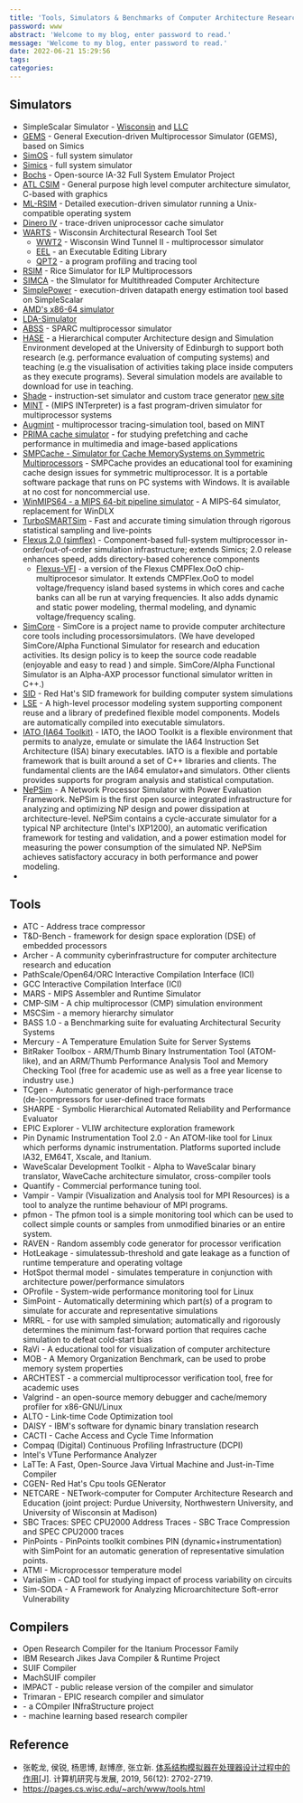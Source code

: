 ```yaml
---
title: 'Tools, Simulators & Benchmarks of Computer Architecture Research'
password: www
abstract: 'Welcome to my blog, enter password to read.'
message: 'Welcome to my blog, enter password to read.'
date: 2022-06-21 15:29:56
tags:
categories:
---
```


## Simulators

- SimpleScalar Simulator - [Wisconsin](http://www.cs.wisc.edu/~mscalar/simplescalar.html) and [LLC](http://www.simplescalar.com/)
- [GEMS](http://www.cs.wisc.edu/gems/) - General Execution-driven Multiprocessor Simulator (GEMS), based on Simics
- [SimOS](http://simos.stanford.edu/) - full system simulator
- [Simics](http://www.simics.com/) - full system simulator
- [Bochs](http://bochs.sourceforge.net/) - Open-source IA-32 Full System Emulator Project
- [ATL CSIM](http://www.atl.lmco.com/proj/csim/) - General purpose high level computer architecture simulator, C-based with graphics
- [ML-RSIM](http://www.cs.utah.edu/~lambert/mlrsim) - Detailed execution-driven simulator running a Unix-compatible operating system
- [Dinero IV](http://www.cs.wisc.edu/~markhill/DineroIV/) - trace-driven uniprocessor cache simulator
- [WARTS](http://www.cs.wisc.edu/~warts/) - Wisconsin Architectural Research Tool Set
  - [WWT2](http://www.cs.wisc.edu/~wwt/wwt2/) - Wisconsin Wind Tunnel II - multiprocessor simulator
  - [EEL](http://www.cs.wisc.edu/~warts/eel.html) - an Executable Editing Library
  - [QPT2](http://www.cs.wisc.edu/~warts/qpt.html) - a program profiling and tracing tool
- [RSIM](http://www-ece.rice.edu/~rsim/dist.html) - Rice Simulator for ILP Multiprocessors
- [SIMCA](http://www-mount.ee.umn.edu/~lilja/SIMCA/index.html) - the SImulator for Multithreaded Computer Architecture
- [SimplePower](http://www.cse.psu.edu/~mdl/SimplePower.html) - execution-driven datapath energy estimation tool based on SimpleScalar
- [AMD's x86-64 simulator](http://www.x86-64.org/)
- [LDA-Simulator](http://www.zib.de/schintke/ldasim/index.en.html)
- [ABSS](http://arithmetic.stanford.edu/~lemon/abss.html) - SPARC multiprocessor simulator
- [HASE](http://www.icsa.inf.ed.ac.uk/research/groups/hase/) - a Hierarchical computer Architecture design and Simulation Environment developed at the University of Edinburgh to support both research (e.g. performance evaluation of computing systems) and teaching (e.g the visualisation of activities taking place inside computers as they execute programs). Several simulation models are available to download for use in teaching.
- [Shade](http://www.cs.washington.edu/research/compiler/papers.d/shade.html) - instruction-set simulator and custom trace generator [new site](http://www.sun.com/microelectronics/shade/)
- [MINT](http://www.cs.rochester.edu/u/veenstra/) - (MIPS INTerpreter) is a fast program-driven simulator for multiprocessor systems
- [Augmint](http://iacoma.cs.uiuc.edu/augmint.html) - multiprocessor tracing-simulation tool, based on MINT
- [PRIMA cache simulator](http://www.dsi.unimo.it/staff/st36/imagelab/prima.html) - for studying prefetching and cache performance in multimedia and image-based applications
- [SMPCache - Simulator for Cache MemorySystems on Symmetric Multiprocessors](http://arco.unex.es/smpcache) - SMPCache provides an educational tool for examining cache design issues for symmetric multiprocessor. It is a portable software package that runs on PC systems with Windows. It is available at no cost for noncommercial use.
- [WinMIPS64 - a MIPS 64-bit pipeline simulator](http://www.computing.dcu.ie/~mike/winmips64.html) - A MIPS-64 simulator, replacement for WinDLX
- [TurboSMARTSim](http://www.ece.cmu.edu/~simflex) - Fast and accurate timing simulation through rigorous statistical sampling and live-points
- [Flexus 2.0 (simflex)](http://www.ece.cmu.edu/~simflex) - Component-based full-system multiprocessor in-order/out-of-order simulation infrastructure; extends Simics; 2.0 release enhances speed, adds directory-based coherence components
  - [Flexus-VFI](http://www.ece.cmu.edu/~enyac/software/index.html) - a version of the Flexus CMPFlex.OoO chip-multiprocesor simulator. It extends CMPFlex.OoO to model voltage/frequency island based systems in which cores and cache banks can all be run at varying frequencies. It also adds dynamic and static power modeling, thermal modeling, and dynamic voltage/frequency scaling.
- [SimCore](http://www.yuba.is.uec.ac.jp/~kis/SimCore/) - SimCore is a project name to provide computer architecture core tools including processorsimulators. (We have developed SimCore/Alpha Functional Simulator for research and education activities. Its design policy is to keep the source code readable (enjoyable and easy to read ) and simple. SimCore/Alpha Functional Simulator is an Alpha-AXP processor functional simulator written in C++.)
- [SID](http://sources.redhat.com/sid/) - Red Hat's SID framework for building computer system simulations
- [LSE](http://bardd.ee.byu.edu/Software/LSE) - A high-level processor modeling system supporting component reuse and a library of predefined flexible model components. Models are automatically compiled into executable simulators.
- [IATO (IA64 Toolkit)](http://www.irisa.fr/caps/projects/ArchiCompil/iato) - IATO, the IAOO Toolkit is a flexible environment that permits to analyze, emulate or simulate the IA64 Instruction Set Architecture (ISA) binary executables. IATO is a flexible and portable framework that is built around a set of C++ libraries and clients. The fundamental clients are the IA64 emulator+and simulators. Other clients provides supports for program analysis and statistical computation.
- [NePSim](http://www.cs.ucr.edu/~yluo/nepsim) - A Network Processor Simulator with Power Evaluation Framework. NePSim is the first open source integrated infrastructure for analyzing and optimizing NP design and power dissipation at architecture-level. NePSim contains a cycle-accurate simulator for a typical NP architecture (Intel's IXP1200), an automatic verification framework for testing and validation, and a power estimation model for measuring the power consumption of the simulated NP. NePSim achieves satisfactory accuracy in both performance and power modeling.
- 


## Tools

- ATC - Address trace compressor
- T&D-Bench - framework for design space exploration (DSE) of embedded processors
- Archer - A community cyberinfrastructure for computer architecture research and education
- PathScale/Open64/ORC Interactive Compilation Interface (ICI)
- GCC Interactive Compilation Interface (ICI)
- MARS - MIPS Assembler and Runtime Simulator
- CMP-SIM - A chip multiprocessor (CMP) simulation environment
- MSCSim - a memory hierarchy simulator
- BASS 1.0 - a Benchmarking suite for evaluating Architectural Security Systems
- Mercury - A Temperature Emulation Suite for Server Systems
- BitRaker Toolbox - ARM/Thumb Binary Instrumentation Tool (ATOM-like), and an ARM/Thumb Performance Analysis Tool and Memory Checking Tool (free for academic use as well as a free year license to industry use.)
- TCgen - Automatic generator of high-performance trace (de-)compressors for user-defined trace formats
- SHARPE - Symbolic Hierarchical Automated Reliability and Performance Evaluator
- EPIC Explorer - VLIW architecture exploration framework
- Pin Dynamic Instrumentation Tool 2.0 - An ATOM-like tool for Linux which performs dynamic instrumentation. Platforms suported include IA32, EM64T, Xscale, and Itanium.
- WaveScalar Development Toolkit - Alpha to WaveScalar binary translator, WaveCache architecture simulator, cross-compiler tools
- Quantify - Commercial performance tuning tool.
- Vampir - Vampir (Visualization and Analysis tool for MPI Resources) is a tool to analyze the runtime behaviour of MPI programs.
- pfmon - The pfmon tool is a simple monitoring tool which can be used to collect simple counts or samples from unmodified binaries or an entire system.
- RAVEN - Random assembly code generator for processor verification
- HotLeakage - simulatessub-threshold and gate leakage as a function of runtime temperature and operating voltage
- HotSpot thermal model - simulates temperature in conjunction with architecture power/performance simulators
- OProfile - System-wide performance monitoring tool for Linux
- SimPoint - Automatically determining which part(s) of a program to simulate for accurate and representative simulations
- MRRL - for use with sampled simulation; automatically and rigorously determines the minimum fast-forward portion that requires cache simulation to defeat cold-start bias
- RaVi - A educational tool for visualization of computer architecture
- MOB - A Memory Organization Benchmark, can be used to probe memory system properties
- ARCHTEST - a commercial multiprocessor verification tool, free for academic uses
- Valgrind - an open-source memory debugger and cache/memory profiler for x86-GNU/Linux
- ALTO - Link-time Code Optimization tool
- DAISY - IBM's software for dynamic binary translation research
- CACTI - Cache Access and Cycle Time Information
- Compaq (Digital) Continuous Profiling Infrastructure (DCPI)
- Intel's VTune Performance Analyzer
- LaTTe: A Fast, Open-Source Java Virtual Machine and Just-in-Time Compiler
- CGEN- Red Hat's Cpu tools GENerator
- NETCARE - NETwork-computer for Computer Architecture Research and Education (joint project: Purdue University, Northwestern University, and University of Wisconsin at Madison)
- SBC Traces: SPEC CPU2000 Address Traces - SBC Trace Compression and SPEC CPU2000 traces
- PinPoints - PinPoints toolkit combines PIN (dynamic+instrumentation) with SimPoint for an automatic generation of representative simulation points.
- ATMI - Microprocessor temperature model
- VariaSim - CAD tool for studying impact of process variability on circuits
- Sim-SODA - A Framework for Analyzing Microarchitecture Soft-error Vulnerability

## Compilers

- Open Research Compiler for the Itanium Processor Family
- IBM Research Jikes Java Compiler & Runtime Project
- SUIF Compiler
- MachSUIF compiler
- IMPACT - public release version of the compiler and simulator
- Trimaran - EPIC research compiler and simulator
- \- a COmpiler INfraStructure project
- \- machine learning based research compiler

## Reference

- 张乾龙, 侯锐, 杨思博, 赵博彦, 张立新. [体系结构模拟器在处理器设计过程中的作用](https://crad.ict.ac.cn/CN/10.7544/issn1000-1239.2019.20190044)[J]. 计算机研究与发展, 2019, 56(12): 2702-2719.
- https://pages.cs.wisc.edu/~arch/www/tools.html
